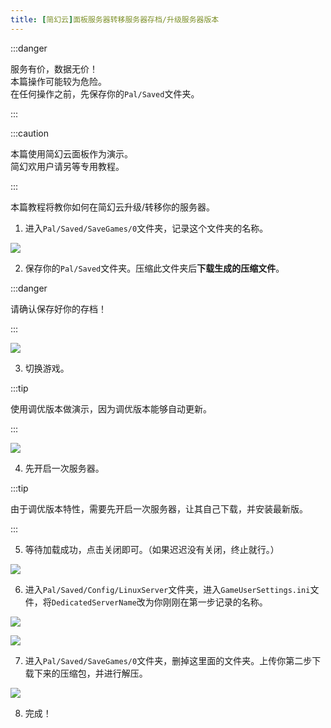 ```yaml
---
title: [简幻云]面板服务器转移服务器存档/升级服务器版本
---
```


:::danger

服务有价，数据无价！  
本篇操作可能较为危险。  
在任何操作之前，先保存你的`Pal/Saved`文件夹。

:::

:::caution

本篇使用简幻云面板作为演示。  
简幻欢用户请另等专用教程。

:::

本篇教程将教你如何在简幻云升级/转移你的服务器。

1. 进入`Pal/Saved/SaveGames/0`文件夹，记录这个文件夹的名称。

![](/img/pages/Cloud_transfer_2.png)

2. 保存你的`Pal/Saved`文件夹。压缩此文件夹后**下载生成的压缩文件**。

:::danger

请确认保存好你的存档！

:::

![](/img/pages/Cloud_transfer_1.png)

3. 切换游戏。

:::tip

使用调优版本做演示，因为调优版本能够自动更新。

:::

![](/img/pages/Cloud_transfer_3.png)

4. 先开启一次服务器。

:::tip

由于调优版本特性，需要先开启一次服务器，让其自己下载，并安装最新版。

:::

5. 等待加载成功，点击关闭即可。（如果迟迟没有关闭，终止就行。）

![](/img/pages/Cloud_transfer_4.png)

6. 进入`Pal/Saved/Config/LinuxServer`文件夹，进入`GameUserSettings.ini`文件，将`DedicatedServerName`改为你刚刚在第一步记录的名称。

![](/img/pages/Cloud_transfer_5.png)

![](/img/pages/Cloud_transfer_6.png)

7. 进入`Pal/Saved/SaveGames/0`文件夹，删掉这里面的文件夹。上传你第二步下载下来的压缩包，并进行解压。

![](/img/pages/Cloud_transfer_7.png)

8. 完成！